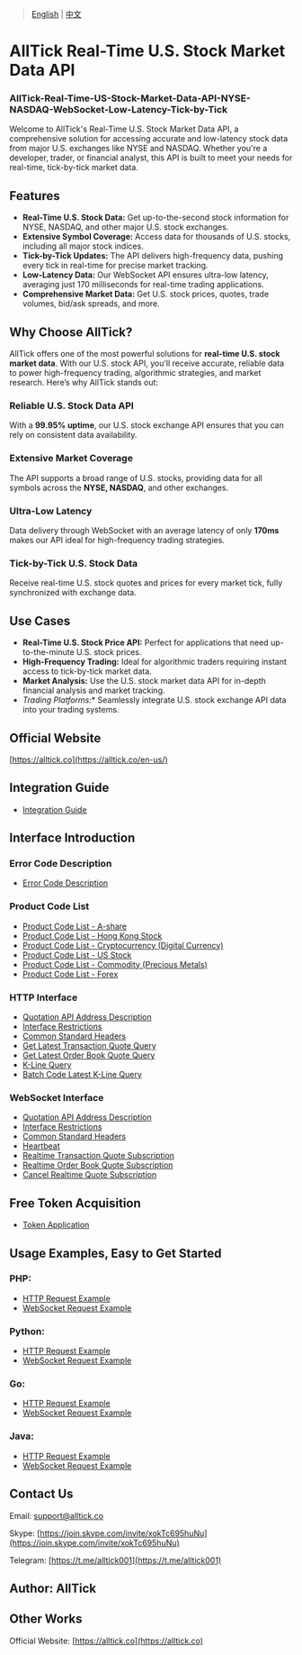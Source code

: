 > [English](./README.md) | [中文](./README_cn.md)


# AllTick Real-Time U.S. Stock Market Data API

### AllTick-Real-Time-US-Stock-Market-Data-API-NYSE-NASDAQ-WebSocket-Low-Latency-Tick-by-Tick

Welcome to AllTick's Real-Time U.S. Stock Market Data API, a comprehensive solution for accessing accurate and low-latency stock data from major U.S. exchanges like NYSE and NASDAQ. Whether you're a developer, trader, or financial analyst, this API is built to meet your needs for real-time, tick-by-tick market data.

## Features

- **Real-Time U.S. Stock Data:** Get up-to-the-second stock information for NYSE, NASDAQ, and other major U.S. stock exchanges.
- **Extensive Symbol Coverage:** Access data for thousands of U.S. stocks, including all major stock indices.
- **Tick-by-Tick Updates:** The API delivers high-frequency data, pushing every tick in real-time for precise market tracking.
- **Low-Latency Data:** Our WebSocket API ensures ultra-low latency, averaging just 170 milliseconds for real-time trading applications.
- **Comprehensive Market Data:** Get U.S. stock prices, quotes, trade volumes, bid/ask spreads, and more.

## Why Choose AllTick?

AllTick offers one of the most powerful solutions for **real-time U.S. stock market data**. With our U.S. stock API, you'll receive accurate, reliable data to power high-frequency trading, algorithmic strategies, and market research. Here’s why AllTick stands out:

### Reliable U.S. Stock Data API

With a **99.95% uptime**, our U.S. stock exchange API ensures that you can rely on consistent data availability.

### Extensive Market Coverage

The API supports a broad range of U.S. stocks, providing data for all symbols across the **NYSE, NASDAQ**, and other exchanges.

### Ultra-Low Latency

Data delivery through WebSocket with an average latency of only **170ms** makes our API ideal for high-frequency trading strategies.

### Tick-by-Tick U.S. Stock Data

Receive real-time U.S. stock quotes and prices for every market tick, fully synchronized with exchange data.

## Use Cases
- **Real-Time U.S. Stock Price API:** Perfect for applications that need up-to-the-minute U.S. stock prices.
- **High-Frequency Trading:** Ideal for algorithmic traders requiring instant access to tick-by-tick market data.
- **Market Analysis:** Use the U.S. stock market data API for in-depth financial analysis and market tracking.
- **Trading Platforms*:** Seamlessly integrate U.S. stock exchange API data into your trading systems.

## Official Website
[https://alltick.co](https://alltick.co/en-us/)



## Integration Guide
- [Integration Guide](./access_guide.md)

## Interface Introduction
### Error Code Description
- [Error Code Description](./error_code_description.md)

### Product Code List
- [Product Code List - A-share](./product_code_list_A_stock.md)
- [Product Code List - Hong Kong Stock](./product_code_list_HK_stock.md)
- [Product Code List - Cryptocurrency (Digital Currency)](./product_code_list_cryptocurrency.md)
- [Product Code List - US Stock](./product_code_list_US_stock.md)
- [Product Code List - Commodity (Precious Metals)](./product_code_list_commodities_gold.md)
- [Product Code List - Forex](./product_code_list_forex.md)

### HTTP Interface
- [Quotation API Address Description](./http_interface/api_address_description.md)
- [Interface Restrictions](./http_interface/interface_limitation.md)
- [Common Standard Headers](./http_interface/common_standard_header.md)
- [Get Latest Transaction Quote Query](./http_interface/latest_transaction_price_query.md)
- [Get Latest Order Book Quote Query](./http_interface/latest_order_book_price_query.md)
- [K-Line Query](./http_interface/kline_query.md)
- [Batch Code Latest K-Line Query](./http_interface/batch_kline_query.md)

### WebSocket Interface
- [Quotation API Address Description](./websocket_interface/api_address_description.md)
- [Interface Restrictions](./websocket_interface/interface_limitation.md)
- [Common Standard Headers](./websocket_interface/common_standard_header.md)
- [Heartbeat](./websocket_interface/heartbeat.md)
- [Realtime Transaction Quote Subscription](./websocket_interface/realtime_transaction_quote_subscription.md)
- [Realtime Order Book Quote Subscription](./websocket_interface/realtime_order_book_quote_subscription.md)
- [Cancel Realtime Quote Subscription](./websocket_interface/cancel_realtime_quote_subscription.md)

## Free Token Acquisition
- [Token Application](./token_application.md)

## Usage Examples, Easy to Get Started
### PHP:

- [HTTP Request Example](./Examples/PHP/php_http_curl.php)
- [WebSocket Request Example](./Examples/PHP/php_websocket_workerman.php)

### Python:

- [HTTP Request Example](./Examples/Python/http_python_example.py)
- [WebSocket Request Example](./Examples/Python/websocket_python_example.py)

### Go:
- [HTTP Request Example](./Examples/Go/http_go_example.go)
- [WebSocket Request Example](./Examples/Go/websocket_go_example.go)

### Java:
- [HTTP Request Example](./Examples/Java/HttpJavaExample.java)
- [WebSocket Request Example](./Examples/Java/WebSocketJavaExample.java)

## Contact Us
Email: support@alltick.co

Skype: [https://join.skype.com/invite/xokTc695huNu](https://join.skype.com/invite/xokTc695huNu)

Telegram: [https://t.me/alltick001](https://t.me/alltick001)

## Author: AllTick

## Other Works
Official Website: [https://alltick.co](https://alltick.co)
